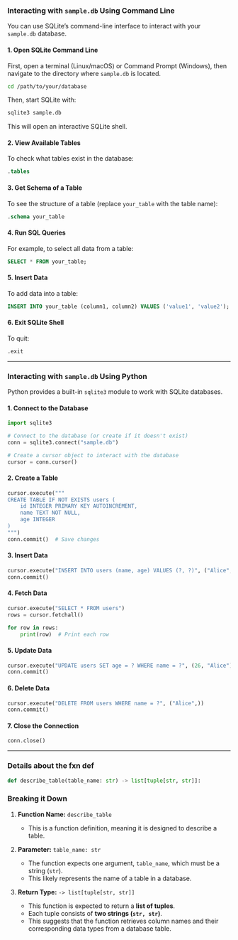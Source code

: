 ### **Interacting with `sample.db` Using Command Line**
You can use SQLite’s command-line interface to interact with your `sample.db` database.

#### **1. Open SQLite Command Line**
First, open a terminal (Linux/macOS) or Command Prompt (Windows), then navigate to the directory where `sample.db` is located.

```sh
cd /path/to/your/database
```
Then, start SQLite with:
```sh
sqlite3 sample.db
```
This will open an interactive SQLite shell.

#### **2. View Available Tables**
To check what tables exist in the database:
```sql
.tables
```

#### **3. Get Schema of a Table**
To see the structure of a table (replace `your_table` with the table name):
```sql
.schema your_table
```

#### **4. Run SQL Queries**
For example, to select all data from a table:
```sql
SELECT * FROM your_table;
```

#### **5. Insert Data**
To add data into a table:
```sql
INSERT INTO your_table (column1, column2) VALUES ('value1', 'value2');
```

#### **6. Exit SQLite Shell**
To quit:
```sh
.exit
```

---

### **Interacting with `sample.db` Using Python**
Python provides a built-in `sqlite3` module to work with SQLite databases.

#### **1. Connect to the Database**
```python
import sqlite3

# Connect to the database (or create if it doesn't exist)
conn = sqlite3.connect("sample.db")

# Create a cursor object to interact with the database
cursor = conn.cursor()
```

#### **2. Create a Table**
```python
cursor.execute("""
CREATE TABLE IF NOT EXISTS users (
    id INTEGER PRIMARY KEY AUTOINCREMENT,
    name TEXT NOT NULL,
    age INTEGER
)
""")
conn.commit()  # Save changes
```

#### **3. Insert Data**
```python
cursor.execute("INSERT INTO users (name, age) VALUES (?, ?)", ("Alice", 25))
conn.commit()
```

#### **4. Fetch Data**
```python
cursor.execute("SELECT * FROM users")
rows = cursor.fetchall()

for row in rows:
    print(row)  # Print each row
```

#### **5. Update Data**
```python
cursor.execute("UPDATE users SET age = ? WHERE name = ?", (26, "Alice"))
conn.commit()
```

#### **6. Delete Data**
```python
cursor.execute("DELETE FROM users WHERE name = ?", ("Alice",))
conn.commit()
```

#### **7. Close the Connection**
```python
conn.close()
```

---

### Details about the fxn def

```python
def describe_table(table_name: str) -> list[tuple[str, str]]:
```

### **Breaking it Down**
1. **Function Name:** `describe_table`  
   - This is a function definition, meaning it is designed to describe a table.
  
2. **Parameter:** `table_name: str`  
   - The function expects one argument, `table_name`, which must be a string (`str`).  
   - This likely represents the name of a table in a database.

3. **Return Type:** `-> list[tuple[str, str]]`  
   - This function is expected to return a **list of tuples**.  
   - Each tuple consists of **two strings (`str, str`)**.  
   - This suggests that the function retrieves column names and their corresponding data types from a database table.
